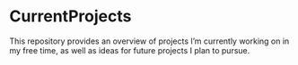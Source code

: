 # CurrentProjects
This repository provides an overview of projects I’m currently working on in my free time, as well as ideas for future projects I plan to pursue.
